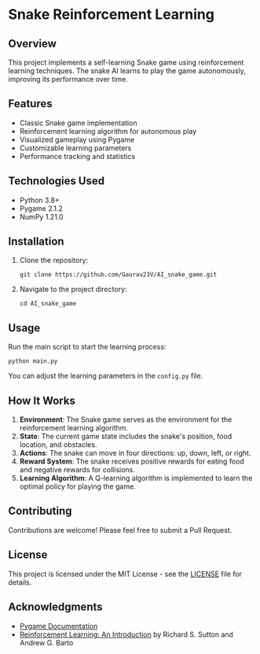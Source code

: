 # Snake Reinforcement Learning

## Overview

This project implements a self-learning Snake game using reinforcement learning techniques. The snake AI learns to play the game autonomously, improving its performance over time.

## Features

- Classic Snake game implementation
- Reinforcement learning algorithm for autonomous play
- Visualized gameplay using Pygame
- Customizable learning parameters
- Performance tracking and statistics

## Technologies Used

- Python 3.8+
- Pygame 2.1.2
- NumPy 1.21.0

## Installation

1. Clone the repository:
   ```
   git clone https://github.com/Gaurav23V/AI_snake_game.git
   ```

2. Navigate to the project directory:
   ```
   cd AI_snake_game
   ```

## Usage

Run the main script to start the learning process:

```
python main.py
```

You can adjust the learning parameters in the `config.py` file.

## How It Works

1. **Environment**: The Snake game serves as the environment for the reinforcement learning algorithm.
2. **State**: The current game state includes the snake's position, food location, and obstacles.
3. **Actions**: The snake can move in four directions: up, down, left, or right.
4. **Reward System**: The snake receives positive rewards for eating food and negative rewards for collisions.
5. **Learning Algorithm**: A Q-learning algorithm is implemented to learn the optimal policy for playing the game.

## Contributing

Contributions are welcome! Please feel free to submit a Pull Request.

## License

This project is licensed under the MIT License - see the [LICENSE](LICENSE) file for details.

## Acknowledgments

- [Pygame Documentation](https://www.pygame.org/docs/)
- [Reinforcement Learning: An Introduction](http://incompleteideas.net/book/the-book-2nd.html) by Richard S. Sutton and Andrew G. Barto
